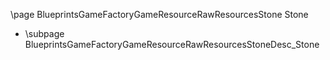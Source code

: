 \page BlueprintsGameFactoryGameResourceRawResourcesStone Stone
- \subpage BlueprintsGameFactoryGameResourceRawResourcesStoneDesc_Stone
